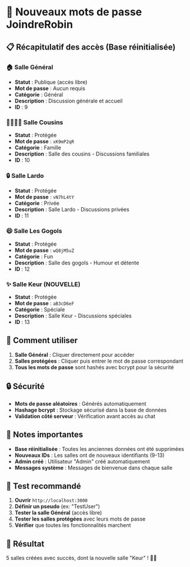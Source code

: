 # 🔐 **Nouveaux mots de passe JoindreRobin**

## 📋 **Récapitulatif des accès (Base réinitialisée)**

### **🏠 Salle Général**
- **Statut** : Publique (accès libre)
- **Mot de passe** : Aucun requis
- **Catégorie** : Général
- **Description** : Discussion générale et accueil
- **ID** : 9

### **👨‍👩‍👧‍👦 Salle Cousins**
- **Statut** : Protégée
- **Mot de passe** : `xK9mP2qR`
- **Catégorie** : Famille
- **Description** : Salle des cousins - Discussions familiales
- **ID** : 10

### **🔒 Salle Lardo**
- **Statut** : Protégée
- **Mot de passe** : `vN7hL4tY`
- **Catégorie** : Privée
- **Description** : Salle Lardo - Discussions privées
- **ID** : 11

### **😄 Salle Les Gogols**
- **Statut** : Protégée
- **Mot de passe** : `wQ8jM5uZ`
- **Catégorie** : Fun
- **Description** : Salle des gogols - Humour et détente
- **ID** : 12

### **✨ Salle Keur** (NOUVELLE)
- **Statut** : Protégée
- **Mot de passe** : `aB3cD6eF`
- **Catégorie** : Spéciale
- **Description** : Salle Keur - Discussions spéciales
- **ID** : 13

## 🚀 **Comment utiliser**

1. **Salle Général** : Cliquer directement pour accéder
2. **Salles protégées** : Cliquer puis entrer le mot de passe correspondant
3. **Tous les mots de passe** sont hashés avec bcrypt pour la sécurité

## 🔒 **Sécurité**

- **Mots de passe aléatoires** : Générés automatiquement
- **Hashage bcrypt** : Stockage sécurisé dans la base de données
- **Validation côté serveur** : Vérification avant accès au chat

## 📝 **Notes importantes**

- **Base réinitialisée** : Toutes les anciennes données ont été supprimées
- **Nouveaux IDs** : Les salles ont de nouveaux identifiants (9-13)
- **Admin créé** : Utilisateur "Admin" créé automatiquement
- **Messages système** : Messages de bienvenue dans chaque salle

## 🎯 **Test recommandé**

1. **Ouvrir** `http://localhost:3000`
2. **Définir un pseudo** (ex: "TestUser")
3. **Tester la salle Général** (accès libre)
4. **Tester les salles protégées** avec leurs mots de passe
5. **Vérifier** que toutes les fonctionnalités marchent

## 🎉 **Résultat**

5 salles créées avec succès, dont la nouvelle salle "Keur" ! 🚀✨

